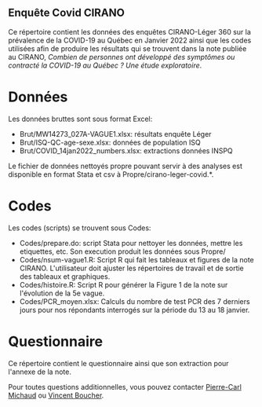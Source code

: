 Enquête Covid CIRANO
--------------------

Ce répertoire contient les données des enquêtes CIRANO-Léger 360 sur la prévalence de la COVID-19 au Québec en Janvier 2022 ainsi que les codes utilisées afin de produire les résultats qui se trouvent dans la note publiée au CIRANO, *Combien de personnes ont développé des symptômes ou contracté la COVID-19 au Québec ? Une étude exploratoire*.

# Données 

Les données bruttes sont sous format Excel: 
* Brut/MW14273_027A-VAGUE1.xlsx: résultats enquête Léger
* Brut/ISQ-QC-age-sexe.xlsx: données de population ISQ
* Brut/COVID_14jan2022_numbers.xlsx: extractions données INSPQ

Le fichier de données nettoyés propre pouvant servir à des analyses est disponible en format Stata et csv à Propre/cirano-leger-covid.*. 

# Codes

Les codes (scripts) se trouvent sous Codes:
* Codes/prepare.do: script Stata pour nettoyer les données, mettre les etiquettes, etc. Son execution produit les données sous Propre/
* Codes/nsum-vague1.R: Script R qui fait les tableaux et figures de la note CIRANO. L'utilisateur doit ajuster les répertoires de travail et de sortie des tableaux et graphiques. 
* Codes/histoire.R: Script R pour générer la Figure 1 de la note  sur l'évolution de la 5e vague. 
* Codes/PCR_moyen.xlsx: Calculs du nombre de test PCR des 7 derniers jours pour nos répondants interrogés sur la période du 13 au 18 janvier. 

# Questionnaire 

Ce répertoire contient le questionnaire ainsi que son extraction pour l'annexe de la note. 

Pour toutes questions additionnelles, vous pouvez contacter [Pierre-Carl Michaud](mailto:pierre-carl.michaud@hec.ca) ou [Vincent Boucher](mailto:vincent.boucher@ecn.ulaval.ca). 

